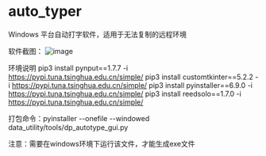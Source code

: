 # auto_typer
Windows 平台自动打字软件，适用于无法复制的远程环境

软件截图：
![image](https://github.com/user-attachments/assets/d6287965-2b5c-4151-a0b6-711af5fbed77)


环境说明
pip3 install pynput==1.7.7 -i https://pypi.tuna.tsinghua.edu.cn/simple/
pip3 install customtkinter==5.2.2 -i https://pypi.tuna.tsinghua.edu.cn/simple/
pip3 install pyinstaller==6.9.0 -i https://pypi.tuna.tsinghua.edu.cn/simple/
pip3 install reedsolo==1.7.0 -i https://pypi.tuna.tsinghua.edu.cn/simple/

打包命令：pyinstaller --onefile --windowed data_utility/tools/dp_autotype_gui.py 

注意：需要在windows环境下运行该文件，才能生成exe文件

